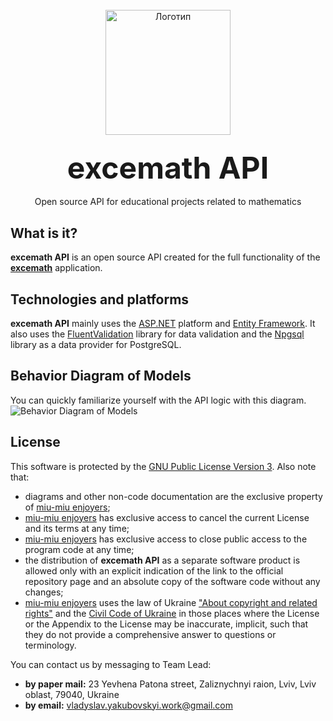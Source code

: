 <br/>
<div align="center">
  <a href="https://github.com/miu-miu-enjoyers/excemath-api">
    <img src="https://github.com/miu-miu-enjoyers/excemath/assets/47981548/bf490c4c-70ea-409b-b89b-e9bbf0d64f73" alt="Логотип" width="200" height="200">
  </a>  
<h3 align="center"><font size="7"> excemath API </font></h3>
  <p align="center">
    Open source API for educational projects related to mathematics
    <br/>
</div>
 
## What is it?
**excemath API** is an open source API created for the full functionality of the [**excemath**](https://github.com/miu-miu-enjoyers/excemath) application.

## Technologies and platforms
**excemath API** mainly uses the [ASP.NET](https://dotnet.microsoft.com/en-us/apps/aspnet) platform and [Entity Framework](https://learn.microsoft.com/en-us/ef/). It also uses the [FluentValidation](https://docs.fluentvalidation.net/en/latest/) library for data validation and the [Npgsql](https://www.npgsql.org/) library as a data provider for PostgreSQL.

## Behavior Diagram of Models
You can quickly familiarize yourself with the API logic with this diagram.
![Behavior Diagram of Models](https://github.com/miu-miu-enjoyers/excemath-api/assets/47981548/ffbe016f-b95a-4e33-ae17-94dc20855ab1)

## License
This software is protected by the [GNU Public License Version 3](https://www.gnu.org/licenses/gpl-3.0.en.html). Also note that:
- diagrams and other non-code documentation are the exclusive property of [miu-miu enjoyers](https://github.com/miu-miu-enjoyers);
- [miu-miu enjoyers](https://github.com/miu-miu-enjoyers) has exclusive access to cancel the current License and its terms at any time;
- [miu-miu enjoyers](https://github.com/miu-miu-enjoyers) has exclusive access to close public access to the program code at any time;
- the distribution of **excemath API** as a separate software product is allowed only with an explicit indication of the link to the official repository page and an absolute copy of the software code without any changes;
- [miu-miu enjoyers](https://github.com/miu-miu-enjoyers) uses the law of Ukraine ["About copyright and related rights"](https://zakon.rada.gov.ua/laws/show/2811-20#Text) and the [Civil Code of Ukraine](https://zakon.rada.gov.ua/laws/show/435-15#Text) in those places where the License or the Appendix to the License may be inaccurate, implicit, such that they do not provide a comprehensive answer to questions or terminology.

You can contact us by messaging to Team Lead:
 - **by paper mail:** 23 Yevhena Patona street, Zaliznychnyi raion, Lviv, Lviv oblast, 79040, Ukraine
 - **by email:** vladyslav.yakubovskyi.work@gmail.com
